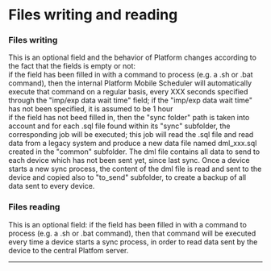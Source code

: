 # Files writing and reading

### Files writing

This is an optional field and the behavior of Platform changes according to the fact that the fields is empty or not:  
if the field has been filled in with a command to process \(e.g. a .sh or .bat command\), then the internal Platform Mobile Scheduler will automatically execute that command on a regular basis, every XXX seconds specified through the "imp/exp data wait time" field; if the  "imp/exp data wait time" has not been specified, it is assumed to be 1 hour  
if the field has not beed filled in, then the "sync folder" path is taken into account and for each .sql file found within its "sync" subfolder, the corresponding job will be executed; this job will read the .sql file and read data from a legacy system and produce a new data file named dml\_xxx.sql created in the "common" subfolder. The dml file contains all data to send to each device which has not been sent yet, since last sync. Once a device starts a new sync process, the content of the dml file is read and sent to the device and copied also to "to\_send" subfolder, to create a backup of all data sent to every device.

### Files reading

This is an optional field: if the field has been filled in with a command to process \(e.g. a .sh or .bat command\), then that command will be executed every time a device starts a sync process, in order to read data sent by the device to the central Platfom server.

---



